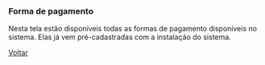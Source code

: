 ### Forma de pagamento

Nesta tela estão disponíveis todas as formas de pagamento disponíveis no sistema. Elas já vem pré-cadastradas com a instalação do sistema.



[Voltar](financeiro.md#financeirocontaspagar)



